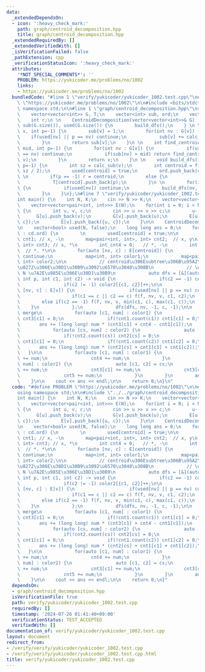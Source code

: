 ```yaml
---
data:
  _extendedDependsOn:
  - icon: ':heavy_check_mark:'
    path: graph/centroid_decomposition.hpp
    title: graph/centroid_decomposition.hpp
  _extendedRequiredBy: []
  _extendedVerifiedWith: []
  _isVerificationFailed: false
  _pathExtension: cpp
  _verificationStatusIcon: ':heavy_check_mark:'
  attributes:
    '*NOT_SPECIAL_COMMENTS*': ''
    PROBLEM: https://yukicoder.me/problems/no/1002
    links:
    - https://yukicoder.me/problems/no/1002
  bundledCode: "#line 1 \"verify/yukicoder/yukicoder_1002.test.cpp\"\n#define PROBLEM\
    \ \"https://yukicoder.me/problems/no/1002\"\n\n#include <bits/stdc++.h>\nusing\
    \ namespace std;\n\n#line 1 \"graph/centroid_decomposition.hpp\"\nstruct CentroidDecomposition{\n\
    \    vector<vector<int>> G, T;\n    vector<int> sub, ord;\n    vector<int> used;\n\
    \    int r;\n \n    CentroidDecomposition(vector<vector<int>>& G) : G(G), T(G.size()),\
    \ sub(G.size()), used(G.size()) {\n        build_dfs();\n    } \n \n    int calc_sub(int\
    \ v, int p=-1) {\n        sub[v] = 1;\n        for(int nv : G[v]) {\n        \
    \    if(used[nv] || p == nv) continue;\n            sub[v] += calc_sub(nv, v);\n\
    \        }\n        return sub[v];\n    }\n \n    int find_centroid(int v, int\
    \ mid, int p=-1) {\n        for(int nv : G[v]) {\n            if(used[nv] || p\
    \ == nv) continue;\n            if(sub[nv] > mid) return find_centroid(nv, mid,\
    \ v);\n        }\n        return v;\n    }\n \n    void build_dfs(int v=0, int\
    \ p=-1) {\n        int sz = calc_sub(v);\n        int centroid = find_centroid(v,\
    \ sz / 2);\n        used[centroid] = true;\n        ord.push_back(centroid);\n\
    \ \n        if(p == -1) r = centroid;\n        else {\n            T[p].push_back(centroid);\n\
    \            T[centroid].push_back(p);\n        }\n \n        for(int nv : G[centroid])\
    \ {\n            if(used[nv]) continue;\n            build_dfs(nv, centroid);\n\
    \        }\n    }\n};\n#line 7 \"verify/yukicoder/yukicoder_1002.test.cpp\"\n\n\
    int main() {\n    int N, K;\n    cin >> N >> K;\n    vector<vector<int>> G(N);\n\
    \    vector<vector<pair<int, int>>> E(N);\n    for(int i = 0; i < N - 1; i++)\
    \ {\n        int u, v, c;\n        cin >> u >> v >> c;\n        u--; v--;\n  \
    \      G[u].push_back(v);\n        G[v].push_back(u);\n        E[u].push_back({v,\
    \ c});\n        E[v].push_back({u, c});\n    }\n\n    CentroidDecomposition cd(G);\n\
    \n    vector<bool> used(N, false);\n    long long ans = 0;\n    for(int centroid\
    \ : cd.ord) {\n        \n        used[centroid] = true;\n\n        map<int, int>\
    \ cnt1; // x, -\n        map<pair<int, int>, int> cnt2;  // x, y\n        map<int,\
    \ int> cnt3; // x, *\n        int cnt4 = 0;   // *, -\n        int cnt5 = 0; \
    \  // *. *\n\n        for(auto [nv, c] : E[centroid]) {\n            if(used[nv])\
    \ continue;\n            map<int, int> color1;\n            map<pair<int, int>,\
    \ int> color2;\n\n            // centroid\u306Esubtree\u306B\u95A2\u3057\u3066\
    \u8272\u306E\u30D1\u30B9\u3092\u6570\u3048\u308B\n            // \u6700\u5927\
    \ N \u7A2E\u985E\u306E\u30D1\u30B9\n            auto dfs = [&](auto f, int v,\
    \ int p, int c1, int c2) -> void {\n                if(c2 == -1) color1[c1]++;\n\
    \                if(c2 != -1) color2[{c1, c2}]++;\n\n                for(auto\
    \ [nv, c] : E[v]) {\n                    if(used[nv] || p == nv) continue;\n \
    \                   if(c1 == c || c2 == c) f(f, nv, v, c1, c2);\n            \
    \        else if(c2 == -1) f(f, nv, v, min(c1, c), max(c1, c));\n            \
    \    }\n            };\n            dfs(dfs, nv, -1, c, -1);\n\n            //\
    \ merge\n            for(auto [c1, num] : color1) {\n                if(!cnt3.count(c1))\
    \ cnt3[c1] = 0;\n                if(!cnt1.count(c1)) cnt1[c1] = 0;\n         \
    \       ans += (long long) num * (cnt3[c1] + cnt4 - cnt1[c1]);\n            }\n\
    \            for(auto [cs, num] : color2) {\n                auto [c1, c2] = cs;\n\
    \                if(!cnt2.count(cs)) cnt2[cs] = 0;\n                if(!cnt1.count(c1))\
    \ cnt1[c1] = 0;\n                if(!cnt1.count(c2)) cnt1[c2] = 0;\n         \
    \       ans += (long long) num * (cnt2[cs] + cnt1[c1] + cnt1[c2]);\n         \
    \   }\n\n            for(auto [c1, num] : color1) {\n                cnt1[c1]\
    \ += num;\n                cnt4 += num;\n            }\n            for(auto [cs,\
    \ num] : color2) {\n                auto [c1, c2] = cs;\n                cnt2[cs]\
    \ += num;\n                cnt3[c1] += num;\n                cnt3[c2] += num;\n\
    \                cnt5 += num;\n            }\n        }\n        ans += cnt5;\n\
    \    }\n\n    cout << ans << endl;\n\n    return 0;\n}\n"
  code: "#define PROBLEM \"https://yukicoder.me/problems/no/1002\"\n\n#include <bits/stdc++.h>\n\
    using namespace std;\n\n#include \"../../graph/centroid_decomposition.hpp\"\n\n\
    int main() {\n    int N, K;\n    cin >> N >> K;\n    vector<vector<int>> G(N);\n\
    \    vector<vector<pair<int, int>>> E(N);\n    for(int i = 0; i < N - 1; i++)\
    \ {\n        int u, v, c;\n        cin >> u >> v >> c;\n        u--; v--;\n  \
    \      G[u].push_back(v);\n        G[v].push_back(u);\n        E[u].push_back({v,\
    \ c});\n        E[v].push_back({u, c});\n    }\n\n    CentroidDecomposition cd(G);\n\
    \n    vector<bool> used(N, false);\n    long long ans = 0;\n    for(int centroid\
    \ : cd.ord) {\n        \n        used[centroid] = true;\n\n        map<int, int>\
    \ cnt1; // x, -\n        map<pair<int, int>, int> cnt2;  // x, y\n        map<int,\
    \ int> cnt3; // x, *\n        int cnt4 = 0;   // *, -\n        int cnt5 = 0; \
    \  // *. *\n\n        for(auto [nv, c] : E[centroid]) {\n            if(used[nv])\
    \ continue;\n            map<int, int> color1;\n            map<pair<int, int>,\
    \ int> color2;\n\n            // centroid\u306Esubtree\u306B\u95A2\u3057\u3066\
    \u8272\u306E\u30D1\u30B9\u3092\u6570\u3048\u308B\n            // \u6700\u5927\
    \ N \u7A2E\u985E\u306E\u30D1\u30B9\n            auto dfs = [&](auto f, int v,\
    \ int p, int c1, int c2) -> void {\n                if(c2 == -1) color1[c1]++;\n\
    \                if(c2 != -1) color2[{c1, c2}]++;\n\n                for(auto\
    \ [nv, c] : E[v]) {\n                    if(used[nv] || p == nv) continue;\n \
    \                   if(c1 == c || c2 == c) f(f, nv, v, c1, c2);\n            \
    \        else if(c2 == -1) f(f, nv, v, min(c1, c), max(c1, c));\n            \
    \    }\n            };\n            dfs(dfs, nv, -1, c, -1);\n\n            //\
    \ merge\n            for(auto [c1, num] : color1) {\n                if(!cnt3.count(c1))\
    \ cnt3[c1] = 0;\n                if(!cnt1.count(c1)) cnt1[c1] = 0;\n         \
    \       ans += (long long) num * (cnt3[c1] + cnt4 - cnt1[c1]);\n            }\n\
    \            for(auto [cs, num] : color2) {\n                auto [c1, c2] = cs;\n\
    \                if(!cnt2.count(cs)) cnt2[cs] = 0;\n                if(!cnt1.count(c1))\
    \ cnt1[c1] = 0;\n                if(!cnt1.count(c2)) cnt1[c2] = 0;\n         \
    \       ans += (long long) num * (cnt2[cs] + cnt1[c1] + cnt1[c2]);\n         \
    \   }\n\n            for(auto [c1, num] : color1) {\n                cnt1[c1]\
    \ += num;\n                cnt4 += num;\n            }\n            for(auto [cs,\
    \ num] : color2) {\n                auto [c1, c2] = cs;\n                cnt2[cs]\
    \ += num;\n                cnt3[c1] += num;\n                cnt3[c2] += num;\n\
    \                cnt5 += num;\n            }\n        }\n        ans += cnt5;\n\
    \    }\n\n    cout << ans << endl;\n\n    return 0;\n}"
  dependsOn:
  - graph/centroid_decomposition.hpp
  isVerificationFile: true
  path: verify/yukicoder/yukicoder_1002.test.cpp
  requiredBy: []
  timestamp: '2024-07-26 01:41:40+09:00'
  verificationStatus: TEST_ACCEPTED
  verifiedWith: []
documentation_of: verify/yukicoder/yukicoder_1002.test.cpp
layout: document
redirect_from:
- /verify/verify/yukicoder/yukicoder_1002.test.cpp
- /verify/verify/yukicoder/yukicoder_1002.test.cpp.html
title: verify/yukicoder/yukicoder_1002.test.cpp
---
```

